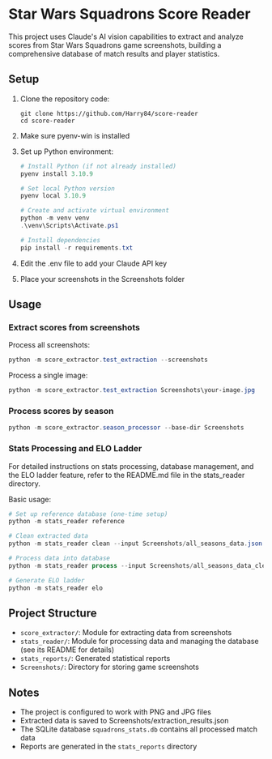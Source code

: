 ﻿# Star Wars Squadrons Score Reader

This project uses Claude's AI vision capabilities to extract and analyze scores from Star Wars Squadrons game screenshots, building a comprehensive database of match results and player statistics.

## Setup

1. Clone the repository code:
   ```
   git clone https://github.com/Harry84/score-reader
   cd score-reader
   ```

2. Make sure pyenv-win is installed

3. Set up Python environment:
   ```powershell
   # Install Python (if not already installed)
   pyenv install 3.10.9
   
   # Set local Python version
   pyenv local 3.10.9
   
   # Create and activate virtual environment
   python -m venv venv
   .\venv\Scripts\Activate.ps1
   
   # Install dependencies
   pip install -r requirements.txt
   ```

4. Edit the .env file to add your Claude API key

5. Place your screenshots in the Screenshots folder

## Usage

### Extract scores from screenshots
Process all screenshots:
```powershell
python -m score_extractor.test_extraction --screenshots
```

Process a single image:
```powershell
python -m score_extractor.test_extraction Screenshots\your-image.jpg
```

### Process scores by season
```powershell
python -m score_extractor.season_processor --base-dir Screenshots
```

### Stats Processing and ELO Ladder

For detailed instructions on stats processing, database management, and the ELO ladder feature, refer to the README.md file in the stats_reader directory.

Basic usage:

```powershell
# Set up reference database (one-time setup)
python -m stats_reader reference

# Clean extracted data
python -m stats_reader clean --input Screenshots/all_seasons_data.json --output Screenshots/all_seasons_data_cleaned.json

# Process data into database
python -m stats_reader process --input Screenshots/all_seasons_data_cleaned.json --reference-db squadrons_reference.db

# Generate ELO ladder
python -m stats_reader elo
```

## Project Structure
- `score_extractor/`: Module for extracting data from screenshots
- `stats_reader/`: Module for processing data and managing the database (see its README for details)
- `stats_reports/`: Generated statistical reports
- `Screenshots/`: Directory for storing game screenshots

## Notes
- The project is configured to work with PNG and JPG files
- Extracted data is saved to Screenshots/extraction_results.json
- The SQLite database `squadrons_stats.db` contains all processed match data
- Reports are generated in the `stats_reports` directory